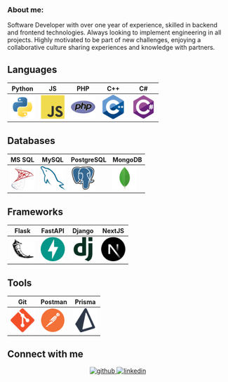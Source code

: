 ### About me:
Software Developer with over one year of experience, skilled in backend and frontend technologies. Always looking to implement engineering in all projects. Highly motivated to be part of new challenges, enjoying a collaborative culture sharing experiences and knowledge with partners.  

## Languages  
| Python | JS | PHP | C++ | C# |
|----------|----------|----------|-----| ------ |
| <img src="https://github.com/devicons/devicon/blob/master/icons/python/python-original.svg" title="Python" alt="Python" width="55" height="55"/> | <img src="https://github.com/devicons/devicon/blob/master/icons/javascript/javascript-original.svg" title="JavaScript" alt="JavaScript" width="55" height="55"/> | <img src="https://github.com/devicons/devicon/blob/master/icons/php/php-original.svg" title="PHP"  alt="PHP" width="55" height="55"/> | <img src="https://github.com/devicons/devicon/blob/master/icons/cplusplus/cplusplus-original.svg" title="C++" alt="C++" width="55" height="55"/> | <img src="https://github.com/devicons/devicon/blob/master/icons/csharp/csharp-original.svg" title="C#" alt="C#" width="55" height="55"/> |    

## Databases  
| MS SQL | MySQL | PostgreSQL | MongoDB |
|----------|----------|----------|-----|
| <img src="https://github.com/devicons/devicon/blob/master/icons/microsoftsqlserver/microsoftsqlserver-original.svg" title="MS SQL" alt="MS SQL" width="55" height="55">| <img src="https://github.com/devicons/devicon/blob/master/icons/mysql/mysql-original.svg" title="MySQL" alt="MySQL" width="55" height="55"> | <img src="https://github.com/devicons/devicon/blob/master/icons/postgresql/postgresql-original.svg" title="PostgreSQL" alt="PostgreSQL" width="55" height="55"> | <img src="https://github.com/devicons/devicon/blob/master/icons/mongodb/mongodb-original.svg" title="MongoDB" alt="MongoDB" width="55" height="55"> |

## Frameworks  
| Flask | FastAPI | Django | NextJS |
|----------|----------|----------|-----|
| <img src="https://github.com/devicons/devicon/blob/master/icons/flask/flask-original.svg" title="Flask" alt="Flask" width="55" height="55"> | <img src="https://github.com/devicons/devicon/blob/master/icons/fastapi/fastapi-original.svg" title="FastAPI" alt="FastAPI" width="55" height="55"> | <img src="https://github.com/devicons/devicon/blob/master/icons/django/django-plain.svg" title="Django" alt="Django" width="55" height="55"> | <img src="https://github.com/devicons/devicon/blob/master/icons/nextjs/nextjs-original.svg" title="NextJS" alt="NextJS" width="55" height="55"> |

## Tools  
| Git | Postman | Prisma |
|----------|----------|----------|
| <img src="https://github.com/devicons/devicon/blob/master/icons/git/git-original.svg" title="Git" alt="Git" width="55" height="55"> | <img src="https://github.com/devicons/devicon/blob/master/icons/postman/postman-original.svg" title="Postman" alt="Postman" width="55" height="55"> | <img src="https://github.com/devicons/devicon/blob/master/icons/prisma/prisma-original.svg" title="Prisma" alt="Prisma" width="55" height="55"> |

## Connect with me  
<div align="center">
<a href="https://github.com/Gokruzk" target="_blank">
<img src=https://img.shields.io/badge/github-%2324292e.svg?&style=for-the-badge&logo=github&logoColor=white alt=github style="margin-bottom: 5px;" />
</a>
<a href="https://linkedin.com/in/nigell-marcel-jama-oyarvide-6998921a8" target="_blank">
<img src=https://img.shields.io/badge/linkedin-%231E77B5.svg?&style=for-the-badge&logo=linkedin&logoColor=white alt=linkedin style="margin-bottom: 5px;" />
</a>  
</div>
